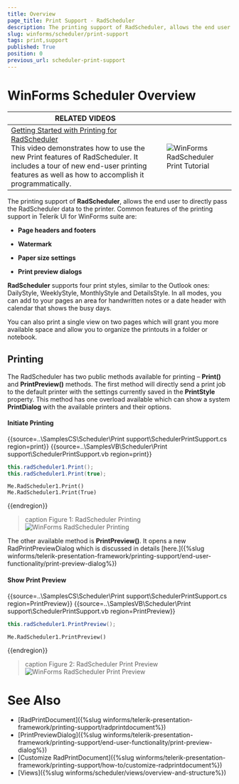 ```yaml
---
title: Overview
page_title: Print Support - RadScheduler
description: The printing support of RadScheduler, allows the end user to directly pass the RadScheduler data to the printer.
slug: winforms/scheduler/print-support
tags: print,support
published: True
position: 0
previous_url: scheduler-print-support
---
```


# WinForms Scheduler Overview

| RELATED VIDEOS |  |
| ------ | ------ |
|[Getting Started with Printing for RadScheduler](http://tv.telerik.com/watch/winforms/getting-started-with-printing-for-radscheduler)<br>This video demonstrates how to use the new Print features of RadScheduler. It includes a tour of new end-user printing features as well as how to accomplish it programmatically.|![WinForms RadScheduler Print Tutorial](images/scheduler-print-support003.png)|

The printing support of __RadScheduler__, allows the end user to directly pass the RadScheduler data to the printer. Common features of the printing support in Telerik UI for WinForms suite are:

* __Page headers and footers__

* __Watermark__

* __Paper size settings__

* __Print preview dialogs__

__RadScheduler__ supports four print styles, similar to the Outlook ones: DailyStyle, WeeklyStyle, MonthlyStyle and DetailsStyle. In all modes, you can add to your pages an area for handwritten notes or a date header with calendar that shows the busy days.      

You can also print a single view on two pages which will grant you more available space and allow you to organize the printouts in a folder or notebook.      

## Printing

The RadScheduler has two public methods available for printing – __Print()__ and __PrintPreview()__ methods. The first method will directly send a print job to the default printer with the settings currently saved in the __PrintStyle__  property. This method has one overload available which can show a system __PrintDialog__ with the available printers and their options.

#### Initiate Printing

{{source=..\SamplesCS\Scheduler\Print support\SchedulerPrintSupport.cs region=print}} 
{{source=..\SamplesVB\Scheduler\Print support\SchedulerPrintSupport.vb region=print}} 

````C#
this.radScheduler1.Print();
this.radScheduler1.Print(true);

````
````VB.NET
Me.RadScheduler1.Print()
Me.RadScheduler1.Print(True)

````

{{endregion}} 

>caption Figure 1: RadScheduler Printing
![WinForms RadScheduler Printing](images/scheduler-print-support001.png)

The other available method is __PrintPreview()__. It opens a new RadPrintPreviewDialog which is discussed in details [here.]({%slug winforms/telerik-presentation-framework/printing-support/end-user-functionality/print-preview-dialog%})

#### Show Print Preview

{{source=..\SamplesCS\Scheduler\Print support\SchedulerPrintSupport.cs region=PrintPreview}} 
{{source=..\SamplesVB\Scheduler\Print support\SchedulerPrintSupport.vb region=PrintPreview}} 

````C#
this.radScheduler1.PrintPreview();

````
````VB.NET
Me.RadScheduler1.PrintPreview()

````

{{endregion}} 

>caption Figure 2: RadScheduler Print Preview
![WinForms RadScheduler Print Preview](images/scheduler-print-support002.png)

# See Also

* [RadPrintDocument]({%slug winforms/telerik-presentation-framework/printing-support/radprintdocument%})
* [PrintPreviewDialog]({%slug winforms/telerik-presentation-framework/printing-support/end-user-functionality/print-preview-dialog%})
* [Customize RadPrintDocument]({%slug winforms/telerik-presentation-framework/printing-support/how-to/customize-radprintdocument%})
* [Views]({%slug winforms/scheduler/views/overview-and-structure%})
